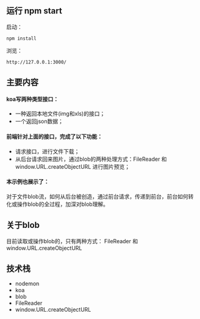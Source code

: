 ## 运行 npm start

启动：
```
npm install
```
浏览：
```
http://127.0.0.1:3000/
```

## 主要内容
#### koa写两种类型接口：
- 一种返回本地文件(img和xls)的接口；
- 一个返回json数据；
#### 前端针对上面的接口，完成了以下功能：
- 请求接口，进行文件下载；
- 从后台请求回来图片，通过blob的两种处理方式：FileReader 和 window.URL.createObjectURL 进行图片预览；
#### 本示例也展示了：
对于文件blob流，如何从后台被创造，通过前台请求，传递到前台，前台如何转化或操作blob的全过程，加深对blob理解。

## 关于blob
目前读取或操作blob的，只有两种方式：
FileReader 和 window.URL.createObjectURL

## 技术栈
- nodemon
- koa
- blob
- FileReader
- window.URL.createObjectURL


